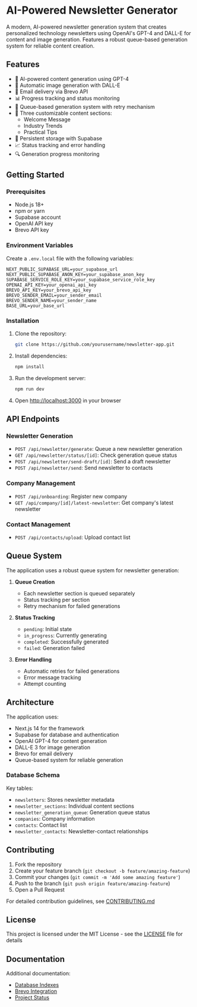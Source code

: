 # AI-Powered Newsletter Generator

A modern, AI-powered newsletter generation system that creates personalized technology newsletters using OpenAI's GPT-4 and DALL-E for content and image generation. Features a robust queue-based generation system for reliable content creation.

## Features

- 🤖 AI-powered content generation using GPT-4
- 🎨 Automatic image generation with DALL-E
- 📧 Email delivery via Brevo API
- 📊 Progress tracking and status monitoring
- 🔄 Queue-based generation system with retry mechanism
- 🎯 Three customizable content sections:
  - Welcome Message
  - Industry Trends
  - Practical Tips
- 💾 Persistent storage with Supabase
- 📈 Status tracking and error handling
- 🔍 Generation progress monitoring

## Getting Started

### Prerequisites

- Node.js 18+
- npm or yarn
- Supabase account
- OpenAI API key
- Brevo API key

### Environment Variables

Create a `.env.local` file with the following variables:

```env
NEXT_PUBLIC_SUPABASE_URL=your_supabase_url
NEXT_PUBLIC_SUPABASE_ANON_KEY=your_supabase_anon_key
SUPABASE_SERVICE_ROLE_KEY=your_supabase_service_role_key
OPENAI_API_KEY=your_openai_api_key
BREVO_API_KEY=your_brevo_api_key
BREVO_SENDER_EMAIL=your_sender_email
BREVO_SENDER_NAME=your_sender_name
BASE_URL=your_base_url
```

### Installation

1. Clone the repository:
   ```bash
   git clone https://github.com/yourusername/newsletter-app.git
   ```

2. Install dependencies:
   ```bash
   npm install
   ```

3. Run the development server:
   ```bash
   npm run dev
   ```

4. Open [http://localhost:3000](http://localhost:3000) in your browser

## API Endpoints

### Newsletter Generation
- `POST /api/newsletter/generate`: Queue a new newsletter generation
- `GET /api/newsletter/status/[id]`: Check generation queue status
- `POST /api/newsletter/send-draft/[id]`: Send a draft newsletter
- `POST /api/newsletter/send`: Send newsletter to contacts

### Company Management
- `POST /api/onboarding`: Register new company
- `GET /api/company/[id]/latest-newsletter`: Get company's latest newsletter

### Contact Management
- `POST /api/contacts/upload`: Upload contact list

## Queue System

The application uses a robust queue system for newsletter generation:

1. **Queue Creation**
   - Each newsletter section is queued separately
   - Status tracking per section
   - Retry mechanism for failed generations

2. **Status Tracking**
   - `pending`: Initial state
   - `in_progress`: Currently generating
   - `completed`: Successfully generated
   - `failed`: Generation failed

3. **Error Handling**
   - Automatic retries for failed generations
   - Error message tracking
   - Attempt counting

## Architecture

The application uses:
- Next.js 14 for the framework
- Supabase for database and authentication
- OpenAI GPT-4 for content generation
- DALL-E 3 for image generation
- Brevo for email delivery
- Queue-based system for reliable generation

### Database Schema

Key tables:
- `newsletters`: Stores newsletter metadata
- `newsletter_sections`: Individual content sections
- `newsletter_generation_queue`: Generation queue status
- `companies`: Company information
- `contacts`: Contact list
- `newsletter_contacts`: Newsletter-contact relationships

## Contributing

1. Fork the repository
2. Create your feature branch (`git checkout -b feature/amazing-feature`)
3. Commit your changes (`git commit -m 'Add some amazing feature'`)
4. Push to the branch (`git push origin feature/amazing-feature`)
5. Open a Pull Request

For detailed contribution guidelines, see [CONTRIBUTING.md](CONTRIBUTING.md)

## License

This project is licensed under the MIT License - see the [LICENSE](LICENSE) file for details

## Documentation

Additional documentation:
- [Database Indexes](docs/DATABASE_INDEXES.md)
- [Brevo Integration](docs/BREVO_INTEGRATION.md)
- [Project Status](PROJECT_STATUS.md)
